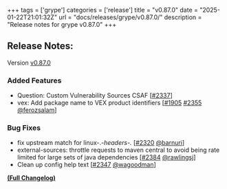 +++
tags = ['grype']
categories = ['release']
title = "v0.87.0"
date = "2025-01-22T21:01:32Z"
url = "docs/releases/grype/v0.87.0/"
description = "Release notes for grype v0.87.0"
+++

## Release Notes:
Version [v0.87.0](https://github.com/anchore/grype/releases/tag/v0.87.0)

### Added Features

- Question: Custom Vulnerability Sources CSAF [[#2337](https://github.com/anchore/grype/issues/2337)]
- vex: Add package name to VEX product identifiers [[#1905](https://github.com/anchore/grype/issues/1905) [#2355](https://github.com/anchore/grype/pull/2355) [@ferozsalam](https://github.com/ferozsalam)]

### Bug Fixes

- fix upstream match for linux-.*-headers-.* [[#2320](https://github.com/anchore/grype/pull/2320) [@barnuri](https://github.com/barnuri)]
- external-sources: throttle requests to maven central to avoid being rate limited for large sets of java dependencies [[#2384](https://github.com/anchore/grype/pull/2384) [@rawlingsj](https://github.com/rawlingsj)]
- Clean up config help text [[#2347](https://github.com/anchore/grype/pull/2347) [@wagoodman](https://github.com/wagoodman)]

**[(Full Changelog)](https://github.com/anchore/grype/compare/v0.86.1...v0.87.0)**
